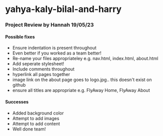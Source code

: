 # yahya-kaly-bilal-and-harry
### Project Review by Hannah 19/05/23
#### Possible fixes
- Ensure indentation is present throughout
- Even better if you worked as a team better!
- Re-name your files appropriateley e.g. nav.html, index.html, about.html
- Add seperate stylesheet!
- Include comments throughout
- hyperlink all pages together
- image link on the about page goes to logo.jpg.. this doesn't exist on github
- ensure all titles are appropriate e.g. FlyAway Home, FlyAway About
#### Successes
- Added background color
- Attempt to add images
- Attempt to add content
- Well done team!
